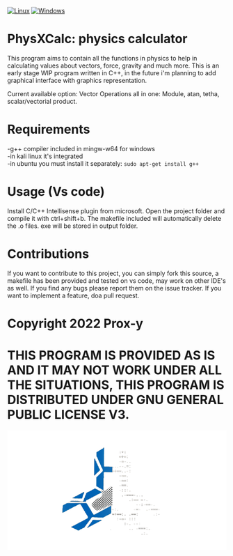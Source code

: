 [![Linux](https://svgshare.com/i/Zhy.svg)](https://svgshare.com/i/Zhy.svg)
[![Windows](https://svgshare.com/i/ZhY.svg)](https://svgshare.com/i/ZhY.svg)

# PhysXCalc: physics calculator

This program aims to contain all the functions in physics to help in calculating values about vectors, force, gravity and much more.
This is an early stage WIP program written in C++, in the future i'm planning to add graphical interface with graphics representation.

Current available option: 
Vector Operations all in one: Module, atan, tetha, scalar/vectorial product.

# Requirements
  -g++ compiler included in mingw-w64 for windows <br />
  -in kali linux it's integrated  <br />
  -in ubuntu you must install it separately: ```sudo apt-get install g++```
  

# Usage (Vs code)
Install C/C++ Intellisense plugin from microsoft. 
Open the project folder and compile it with ctrl+shift+b. The makefile included will automatically delete the .o files. exe will be stored in output folder.


# Contributions

If you want to contribute to this project, you can simply fork this source, a makefile has been provided and tested on vs code, may work 
on other IDE's as well. If you find any bugs please report them on the issue tracker. If you want to implement a feature, doa  pull request.

# Copyright 2022 Prox-y

# THIS PROGRAM IS PROVIDED AS IS AND IT MAY NOT WORK UNDER ALL THE SITUATIONS, THIS PROGRAM IS DISTRIBUTED UNDER GNU GENERAL PUBLIC LICENSE V3.

![](logo.png) 


